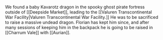 We found a baby Kavarotz dragon in the spooky ghost pirate fortress outside of [[Deepside Market]], leading to the [[Valuren Transcontinental War Facility|Valuren Transcontinental War Facility.]] He was to be sacrificed to raise a massive undead dragon. Florian has kept him since, and after many sessions of keeping him in the backpack he is going to be raised in [[Charrum Vale]] with [[Aurian]].